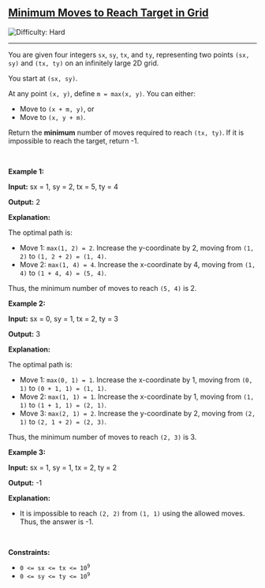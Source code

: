 <h2><a href="https://leetcode.com/problems/minimum-moves-to-reach-target-in-grid">Minimum Moves to Reach Target in Grid</a></h2> <img src='https://img.shields.io/badge/Difficulty-Hard-red' alt='Difficulty: Hard' /><hr><p>You are given four integers <code>sx</code>, <code>sy</code>, <code>tx</code>, and <code>ty</code>, representing two points <code>(sx, sy)</code> and <code>(tx, ty)</code> on an infinitely large 2D grid.</p>

<p>You start at <code>(sx, sy)</code>.</p>

<p>At any point <code>(x, y)</code>, define <code>m = max(x, y)</code>. You can either:</p>

<ul>
	<li>Move to <code>(x + m, y)</code>, or</li>
	<li>Move to <code>(x, y + m)</code>.</li>
</ul>

<p>Return the <strong>minimum</strong> number of moves required to reach <code>(tx, ty)</code>. If it is impossible to reach the target, return -1.</p>

<p>&nbsp;</p>
<p><strong class="example">Example 1:</strong></p>

<div class="example-block">
<p><strong>Input:</strong> <span class="example-io">sx = 1, sy = 2, tx = 5, ty = 4</span></p>

<p><strong>Output:</strong> <span class="example-io">2</span></p>

<p><strong>Explanation:</strong></p>

<p>The optimal path is:</p>

<ul>
	<li>Move 1: <code>max(1, 2) = 2</code>. Increase the y-coordinate by 2, moving from <code>(1, 2)</code> to <code>(1, 2 + 2) = (1, 4)</code>.</li>
	<li>Move 2: <code>max(1, 4) = 4</code>. Increase the x-coordinate by 4, moving from <code>(1, 4)</code> to <code>(1 + 4, 4) = (5, 4)</code>.</li>
</ul>

<p>Thus, the minimum number of moves to reach <code>(5, 4)</code> is 2.</p>
</div>

<p><strong class="example">Example 2:</strong></p>

<div class="example-block">
<p><strong>Input:</strong> <span class="example-io">sx = 0, sy = 1, tx = 2, ty = 3</span></p>

<p><strong>Output:</strong> <span class="example-io">3</span></p>

<p><strong>Explanation:</strong></p>

<p>The optimal path is:</p>

<ul>
	<li>Move 1: <code>max(0, 1) = 1</code>. Increase the x-coordinate by 1, moving from <code>(0, 1)</code> to <code>(0 + 1, 1) = (1, 1)</code>.</li>
	<li>Move 2: <code>max(1, 1) = 1</code>. Increase the x-coordinate by 1, moving from <code>(1, 1)</code> to <code>(1 + 1, 1) = (2, 1)</code>.</li>
	<li>Move 3: <code>max(2, 1) = 2</code>. Increase the y-coordinate by 2, moving from <code>(2, 1)</code> to <code>(2, 1 + 2) = (2, 3)</code>.</li>
</ul>

<p>Thus, the minimum number of moves to reach <code>(2, 3)</code> is 3.</p>
</div>

<p><strong class="example">Example 3:</strong></p>

<div class="example-block">
<p><strong>Input:</strong> <span class="example-io">sx = 1, sy = 1, tx = 2, ty = 2</span></p>

<p><strong>Output:</strong> <span class="example-io">-1</span></p>

<p><strong>Explanation:</strong></p>

<ul>
	<li>It is impossible to reach <code>(2, 2)</code> from <code>(1, 1)</code> using the allowed moves. Thus, the answer is -1.</li>
</ul>
</div>

<p>&nbsp;</p>
<p><strong>Constraints:</strong></p>

<ul>
	<li><code>0 &lt;= sx &lt;= tx &lt;= 10<sup>9</sup></code></li>
	<li><code>0 &lt;= sy &lt;= ty &lt;= 10<sup>9</sup></code></li>
</ul>
